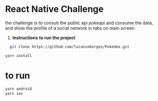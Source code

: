 # React Native Challenge

the challenge is to consult the public api pokeapi and consume the data, and show the profile of a social network in tabs on main screen

1. **Instructions to run the project**

  ```bash
    git clone https://github.com/lucasvnborges/Pokedex.git
  ```

   ```bash
   yarn install
   ```
   # to run
  ```bash
  yarn android
  yarn ios
  ````
